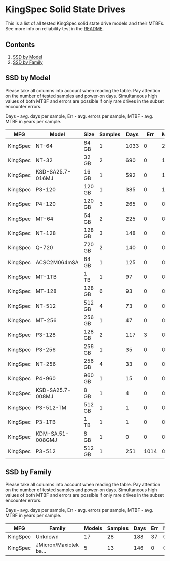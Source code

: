 KingSpec Solid State Drives
===========================

This is a list of all tested KingSpec solid state drive models and their MTBFs. See
more info on reliability test in the [README](https://github.com/bsdhw/SMART).

Contents
--------

1. [ SSD by Model  ](#ssd-by-model)
2. [ SSD by Family ](#ssd-by-family)

SSD by Model
------------

Please take all columns into account when reading the table. Pay attention on the
number of tested samples and power-on days. Simultaneous high values of both MTBF
and errors are possible if only rare drives in the subset encounter errors.

Days - avg. days per sample,
Err  - avg. errors per sample,
MTBF - avg. MTBF in years per sample.

| MFG       | Model              | Size   | Samples | Days  | Err   | MTBF |
|-----------|--------------------|--------|---------|-------|-------|------|
| KingSpec  | NT-64              | 64 GB  | 1       | 1033  | 0     | 2.83   |
| KingSpec  | NT-32              | 32 GB  | 2       | 690   | 0     | 1.89   |
| KingSpec  | KSD-SA25.7-016MJ   | 16 GB  | 1       | 592   | 0     | 1.62   |
| KingSpec  | P3-120             | 120 GB | 1       | 385   | 0     | 1.06   |
| KingSpec  | P4-120             | 120 GB | 3       | 265   | 0     | 0.73   |
| KingSpec  | MT-64              | 64 GB  | 2       | 225   | 0     | 0.62   |
| KingSpec  | NT-128             | 128 GB | 3       | 148   | 0     | 0.41   |
| KingSpec  | Q-720              | 720 GB | 2       | 140   | 0     | 0.38   |
| KingSpec  | ACSC2M064mSA       | 64 GB  | 1       | 125   | 0     | 0.34   |
| KingSpec  | MT-1TB             | 1 TB   | 1       | 97    | 0     | 0.27   |
| KingSpec  | MT-128             | 128 GB | 6       | 93    | 0     | 0.26   |
| KingSpec  | NT-512             | 512 GB | 4       | 73    | 0     | 0.20   |
| KingSpec  | MT-256             | 256 GB | 1       | 47    | 0     | 0.13   |
| KingSpec  | P3-128             | 128 GB | 2       | 117   | 3     | 0.13   |
| KingSpec  | P3-256             | 256 GB | 1       | 35    | 0     | 0.10   |
| KingSpec  | NT-256             | 256 GB | 4       | 33    | 0     | 0.09   |
| KingSpec  | P4-960             | 960 GB | 1       | 15    | 0     | 0.04   |
| KingSpec  | KSD-SA25.7-008MJ   | 8 GB   | 1       | 4     | 0     | 0.01   |
| KingSpec  | P3-512-TM          | 512 GB | 1       | 1     | 0     | 0.00   |
| KingSpec  | P3-1TB             | 1 TB   | 1       | 1     | 0     | 0.00   |
| KingSpec  | KDM-SA.51-008GMJ   | 8 GB   | 1       | 0     | 0     | 0.00   |
| KingSpec  | P3-512             | 512 GB | 1       | 251   | 1014  | 0.00   |

SSD by Family
-------------

Please take all columns into account when reading the table. Pay attention on the
number of tested samples and power-on days. Simultaneous high values of both MTBF
and errors are possible if only rare drives in the subset encounter errors.

Days - avg. days per sample,
Err  - avg. errors per sample,
MTBF - avg. MTBF in years per sample.

| MFG       | Family                 | Models | Samples | Days  | Err   | MTBF |
|-----------|------------------------|--------|---------|-------|-------|------|
| KingSpec  | Unknown                | 17     | 28      | 188   | 37    | 0.48   |
| KingSpec  | JMicron/Maxiotek ba... | 5      | 13      | 146   | 0     | 0.40   |
